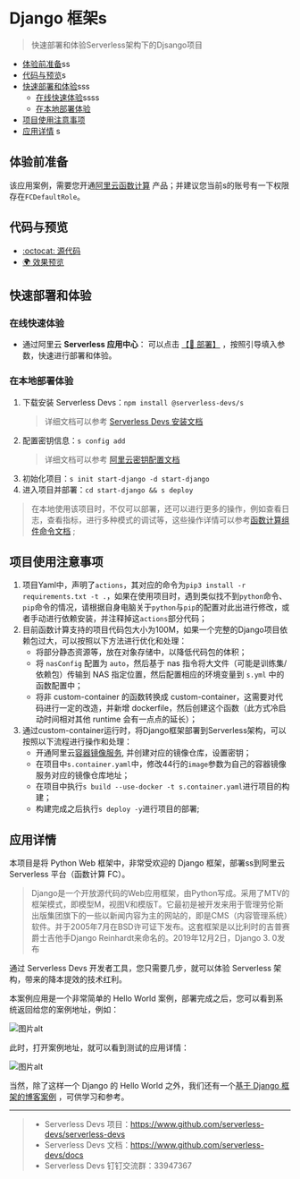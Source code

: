 # Django 框架s

> 快速部署和体验Serverless架构下的Djsango项目

- [体验前准备](#体验前准备)ss
- [代码与预览](#代码与预览)s
- [快速部署和体验](#快速部署和体验)sss
    - [在线快速体验](#在线快速体验)ssss
    - [在本地部署体验](#在本地部署体验)
- [项目使用注意事项](#项目使用注意事项)
- [应用详情](#应用详情)
s
## 体验前准备

该应用案例，需要您开通[阿里云函数计算](https://fcnext.console.aliyun.com/) 产品；并建议您当前s的账号有一下权限存在`FCDefaultRole`。

## 代码与预览

- [:octocat: 源代码](https://github.com/devsapp/start-web-framework/tree/master/web-framework/python/django/src)
- [:earth_africa: 效果预览](http://django.web-framework.1583208943291465.cn-shenzhen.fc.devsapp.net/)

## 快速部署和体验
### 在线快速体验

- 通过阿里云 **Serverless 应用中心**： 可以点击 [【🚀 部署】](https://fcnext.console.aliyun.com/applications/create?template=start-django) ，按照引导填入参数，快速进行部署和体验。

### 在本地部署体验

1. 下载安装 Serverless Devs：`npm install @serverless-devs/s` 
    > 详细文档可以参考 [Serverless Devs 安装文档](https://github.com/Serverless-Devs/Serverless-Devs/blob/master/docs/zh/install.md)
2. 配置密钥信息：`s config add`
    > 详细文档可以参考 [阿里云密钥配置文档](https://github.com/devsapp/fc/blob/main/docs/zh/config.md)
3. 初始化项目：`s init start-django -d start-django`
4. 进入项目并部署：`cd start-django && s deploy`

> 在本地使用该项目时，不仅可以部署，还可以进行更多的操作，例如查看日志，查看指标，进行多种模式的调试等，这些操作详情可以参考[函数计算组件命令文档](https://github.com/devsapp/fc#%E6%96%87%E6%A1%A3%E7%9B%B8%E5%85%B3) ;

## 项目使用注意事项

1. 项目Yaml中，声明了`actions`，其对应的命令为`pip3 install -r requirements.txt -t .`，如果在使用项目时，遇到类似找不到`python`命令、`pip`命令的情况，请根据自身电脑关于`python`与`pip`的配置对此出进行修改，或者手动进行依赖安装，并注释掉这`actions`部分代码；
2. 目前函数计算支持的项目代码包大小为100M，如果一个完整的Django项目依赖包过大，可以按照以下方法进行优化和处理：
    - 将部分静态资源等，放在对象存储中，以降低代码包的体积；
    - 将 `nasConfig` 配置为 `auto`，然后基于 nas 指令将大文件（可能是训练集/依赖包）传输到 NAS 指定位置，然后配置相应的环境变量到 `s.yml` 中的函数配置中；
    - 将非 custom-container 的函数转换成 custom-container，这需要对代码进行一定的改造，并新增 dockerfile，然后创建这个函数（此方式冷启动时间相对其他 runtime 会有一点点的延长）；
3. 通过custom-container运行时，将Django框架部署到Serverless架构，可以按照以下流程进行操作和处理：
    - 开通阿里云[容器镜像服务](https://cr.console.aliyun.com/), 并创建对应的镜像仓库，设置密钥；
    - 在项目中`s.container.yaml`中，修改44行的`image`参数为自己的容器镜像服务对应的镜像仓库地址；
    - 在项目中执行`s build --use-docker -t s.container.yaml`进行项目的构建；
    - 构建完成之后执行`s deploy -y`进行项目的部署;

## 应用详情

本项目是将 Python Web 框架中，非常受欢迎的 Django 框架，部署ss到阿里云 Serverless 平台（函数计算 FC）。

> Django是一个开放源代码的Web应用框架，由Python写成。采用了MTV的框架模式，即模型M，视图V和模版T。它最初是被开发来用于管理劳伦斯出版集团旗下的一些以新闻内容为主的网站的，即是CMS（内容管理系统）软件。并于2005年7月在BSD许可证下发布。这套框架是以比利时的吉普赛爵士吉他手Django Reinhardt来命名的。2019年12月2日，Django 3. 0发布

通过 Serverless Devs 开发者工具，您只需要几步，就可以体验 Serverless 架构，带来的降本提效的技术红利。

本案例应用是一个非常简单的 Hello World 案例，部署完成之后，您可以看到系统返回给您的案例地址，例如：

![图片alt](https://serverless-article-picture.oss-cn-hangzhou.aliyuncs.com/1644567419851_20220211081700122623.png)

此时，打开案例地址，就可以看到测试的应用详情：

![图片alt](https://serverless-article-picture.oss-cn-hangzhou.aliyuncs.com/1644567448674_20220211081728869982.png)

当然，除了这样一个 Django 的 Hello World 之外，我们还有一个[基于 Django 框架的博客案例](https://github.com/devsapp/start-web-framework/tree/master/example/django-blog/src) ，可供学习和参考。

-----

> - Serverless Devs 项目：https://www.github.com/serverless-devs/serverless-devs   
> - Serverless Devs 文档：https://www.github.com/serverless-devs/docs   
> - Serverless Devs 钉钉交流群：33947367    
